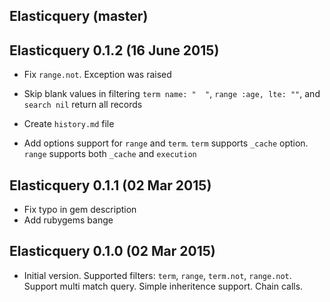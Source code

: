 ## Elasticquery (master)

## Elasticquery 0.1.2 (16 June 2015)

* Fix `range.not`. Exception was raised

* Skip blank values in filtering
`term name: "  "`, `range :age, lte: ""`, and `search nil` return all records

* Create `history.md` file

* Add options support for `range` and `term`.
`term` supports `_cache` option. `range` supports both `_cache` and `execution`

## Elasticquery 0.1.1 (02 Mar 2015)

* Fix typo in gem description
* Add rubygems bange

## Elasticquery 0.1.0 (02 Mar 2015)

* Initial version. Supported filters: `term`, `range`, `term.not`, `range.not`. Support multi match query. Simple inheritence support. Chain calls.
